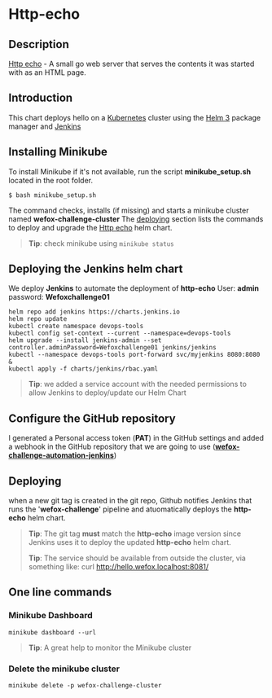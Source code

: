 # Http-echo

## Description
[Http echo] - A small go web server that serves the contents it was started with as an HTML page.


## Introduction

This chart deploys hello on a [Kubernetes] cluster using the [Helm 3] package manager and [Jenkins]

## Installing Minikube

To install Minikube if it's not available, run the script  **minikube_setup.sh** located in the root folder.

```console
$ bash minikube_setup.sh
```
The command checks, installs (if missing) and starts a minikube cluster named **wefox-challenge-cluster**
The [deploying](#Deploying) section lists the commands to deploy and upgrade the [Http echo](#Http-echo) helm chart.

> **Tip**: check minikube using `minikube status`

## Deploying the Jenkins helm chart

We deploy **Jenkins** to automate the deployment of **http-echo**
User: **admin**
password: **Wefoxchallenge01** 
```console
helm repo add jenkins https://charts.jenkins.io
helm repo update
kubectl create namespace devops-tools
kubectl config set-context --current --namespace=devops-tools
helm upgrade --install jenkins-admin --set controller.adminPassword=Wefoxchallenge01 jenkins/jenkins
kubectl --namespace devops-tools port-forward svc/myjenkins 8080:8080 &
kubectl apply -f charts/jenkins/rbac.yaml
```
>**Tip**: we added a service account with the needed permissions to allow Jenkins to deploy/update our Helm Chart

## Configure the GitHub repository

I generated a Personal access token (**PAT**) in the GitHub settings and added a webhook in the GitHub repository that we are going to use (**[wefox-challenge-automation-jenkins](https://github.com/fmlisco/wefox-challenge-automation-jenkins)**)

## Deploying 

when a new git tag is created in the git repo, Github notifies Jenkins that runs the '**wefox-challenge**' pipeline and atuomatically deploys the **http-echo** helm chart.
>**Tip**: The git tag **must** match the **http-echo** image version since Jenkins uses it to deploy the updated **http-echo** helm chart.
>
> **Tip**: The service should be available from outside the cluster, via something like:
> curl http://hello.wefox.localhost:8081/

## One line commands

### Minikube Dashboard
```console
minikube dashboard --url
```
>**Tip**: A great help to monitor the Minikube cluster

### Delete the minikube cluster
```console
minikube delete -p wefox-challenge-cluster
```


[//]: # (These are reference links used in the body of this note and get stripped out when the markdown processor does its job. There is no need to format nicely because it shouldn't be seen. Thanks SO - http://stackoverflow.com/questions/4823468/store-comments-in-markdown-syntax)

   [Helm 3]: <https://helm.sh/docs/intro/install/>
   [Jenkins]: <https://www.jenkins.io/>
   [Kubernetes]: <http://kubernetes.io>
   [Http echo]:<https://github.com/hashicorp/http-echo>

